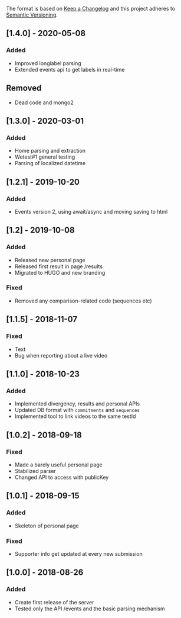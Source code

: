 The format is based on [Keep a Changelog](http://keepachangelog.com/) and this
project adheres to [Semantic Versioning](http://semver.org/).

## [1.4.0] - 2020-05-08
### Added
- Improved longlabel parsing
- Extended events api to get labels in real-time
## Removed
- Dead code and mongo2

## [1.3.0] - 2020-03-01
### Added
- Home parsing and extraction
- Wetest#1 general testing
- Parsing of localized datetime 

## [1.2.1] - 2019-10-20
### Added
- Events version 2, using await/async and moving saving to html

## [1.2] - 2019-10-08
### Added
- Released new personal page
- Released first result in page /results
- Migrated to HUGO and new branding
### Fixed
- Removed any comparison-related code (sequences etc)

## [1.1.5] - 2018-11-07
### Fixed
- Text
- Bug when reporting about a live video

## [1.1.0] - 2018-10-23
### Added
- Implemented divergency, results and personal APIs
- Updated DB format with `commitments` and `sequences`
- Implemented tool to link videos to the same testId

## [1.0.2] - 2018-09-18
### Fixed
- Made a barely useful personal page
- Stabilized parser
- Changed API to access with publicKey

## [1.0.1] - 2018-09-15
### Added
- Skeleton of personal page
### Fixed
- Supporter info get updated at every new submission

## [1.0.0] - 2018-08-26
### Added
- Create first release of the server
- Tested only the API /events and the basic parsing mechanism
